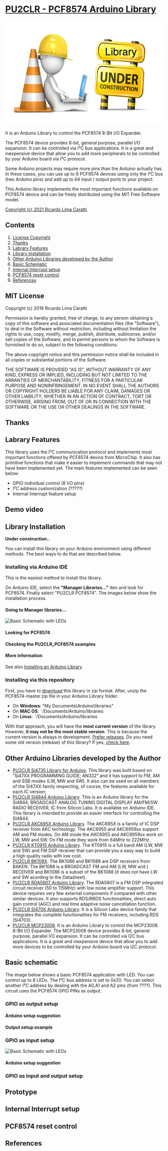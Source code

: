# [PU2CLR - PCF8574 Arduino Library](https://pu2clr.github.io/PCF8574/)

![UNDER CONSTRUCTION...](extras/images/under_construction.png)


It is an Arduino Library to control the PCF8574 8-Bit I/O Expander. 

The PCF8574 device provides 8-bit, general purpose, parallel I/O expansion. It can be controlled via I²C bus applications. It is a great and inexpensive device that allow you to add more peripherals to be controlled by your Arduino board via I²C protocol.

Some Arduino projects may require more pins than the Arduino actually has. In these cases, you can use up to 8 PCF8574 devices using only the I²C bus (two Arduino pins) and add up to 64 input / output ports to your project. 


This Arduino library implements the most important functions available on PCF8574 device  and can be freely distributed using the MIT Free Software model. 

[Copyright (c) 2021 Ricardo Lima Caratti](https://pu2clr.github.io/PCF8574/#mit-license).

## Contents

1. [License Copyright](https://pu2clr.github.io/PCF8574/#mit-license)
2. [Thanks](https://pu2clr.github.io/PCF8574/#thanks)
3. [Labrary Features](https://pu2clr.github.io/PCF8574/#labrary-features)
4. [Library Installation](https://pu2clr.github.io/PCF8574/#library-installation)
5. [Other Arduino Libraries developed by the Author](https://pu2clr.github.io/PCF8574/)
6. [Basic Schematic](https://pu2clr.github.io/PCF8574/#basic-schematic)
7. [Internal Interrupt setup](https://pu2clr.github.io/PCF8574/#internal-interrupt-setup) 
8.  [PCF8574 reset control](https://pu2clr.github.io/PCF8574/#PCF8574-reset-control)
9.  [References](https://pu2clr.github.io/PCF8574/#references)


## MIT License 

Copyright (c) 2019 Ricardo Lima Caratti

Permission is hereby granted, free of charge, to any person obtaining a copy of this software and associated documentation files (the "Software"), to deal in the Software without restriction, including without limitation the rights to use, copy, modify, merge, publish, distribute, sublicense, and/or sell copies of the Software, and to permit persons to whom the Software is furnished to do so, subject to the following conditions:

The above copyright notice and this permission notice shall be included in all copies or substantial portions of the Software.

THE SOFTWARE IS PROVIDED "AS IS", WITHOUT WARRANTY OF ANY KIND, EXPRESS OR IMPLIED, INCLUDING BUT NOT LIMITED TO THE ARRANTIES OF MERCHANTABILITY, FITNESS FOR A PARTICULAR PURPOSE AND NONINFRINGEMENT. IN NO EVENT SHALL THE AUTHORS OR COPYRIGHT HOLDERS BE LIABLE FOR ANY CLAIM, DAMAGES OR OTHER LIABILITY, WHETHER IN AN ACTION OF CONTRACT, TORT OR OTHERWISE, ARISING FROM, OUT OF OR IN CONNECTION WITH THE SOFTWARE OR THE USE OR OTHER DEALINGS IN THE SOFTWARE.

## Thanks


## Labrary Features

This library uses the I²C communication protocol and implements most important functions offered by PCF8574 device from MicroChip. It also has primitive functions that make it easier to implement commands that may not have been implemented yet. The main features implemented can be seen below:

* GPIO individual control (8 I/O pins)
* I²C address customization (?????)
* Internal Interrupt feature setup


## Demo video 



## Library Installation

__Under construction..__ 

You can install this library on your Arduino environment using different methods. The best ways to do that are described below.  

### Installing via Arduino IDE

This is the easiest method to install this library.

On Arduino IDE, select the __"Manager Libraries..."__ iten and look for PCF8574. Finally select "PU2CLR PCF8574". The images below show the installation process. 


#### Going to Manager libraries...

![Basic Schematic with LEDs](extras/images/install_lib_01.png)


#### Looking for PCF8574



#### Checking the PU2CLR_PCF8574 examples




#### More information

See also [Installing an Arduino Library ](https://learn.sparkfun.com/tutorials/installing-an-arduino-library/using-the-arduino-library-manager)



### Installing via this repository 

First, you have to [download](https://github.com/pu2clr/PCF8574/archive/main.zip) this library in zip format. 
After, unzip the PCF8574-master.zip file in your Arduino Library folder. 

* On __Windows__: "My Documents\Arduino\libraries"
* On __MAC OS__: ˜/Documents/Arduino/libraries
* On __Linux__: ˜/Documents/Arduino/libraries

With that approach, you will have the __most current version__ of the library. However, __it may not be the most stable version__. This is because the current version is always in development. [Prefer releases](https://github.com/pu2clr/PCF8574/releases).
Do you need some old version (release) of this library?  If yes, [check here](https://github.com/pu2clr/PCF8574/releases). 


## Other Arduino Libraries developed by the Author

* [PU2CLR Si4735 Library for Arduino](https://pu2clr.github.io/SI4735/). This library was built based on “Si47XX PROGRAMMING GUIDE; AN332” and it has support to FM, AM and SSB modes (LW, MW and SW). It also can be used on all members of the SI47XX family respecting, of course, the features available for each IC version;
* [PU2CLR SI4844 Arduino Library](https://github.com/pu2clr/SI4844). This is an Arduino library for the SI4844, BROADCAST ANALOG TUNING DIGITAL DISPLAY AM/FM/SW RADIO RECEIVER,  IC from Silicon Labs.  It is available on Arduino IDE. This library is intended to provide an easier interface for controlling the SI4844.
* [PU2CLR AKC695X Arduino Library](https://pu2clr.github.io/AKC695X/). The AKC695X is a family of IC DSP receiver from AKC technology. The AKC6955 and AKC6959sx support AM and FM modes. On AM mode the AKC6955 and AKC6959sx work on LW, MW and SW. On FM mode they work from 64MHz to 222MHz.
* [PU2CLR KT0915 Arduino Library](https://pu2clr.github.io/KT0915/). The KT0915 is a full band AM (LW, MW and SW) and FM DSP receiver that can provide you a easy way to build a high quality radio with low cost.
* [PU2CLR BK108X](https://pu2clr.github.io/BK108X/). The BK1086 and BK1088 are DSP receivers from BAKEN. The BK1088 is a BROADCAST FM and AM (LW, MW and ) RECEIVER and BK1086 is a subset of the BK1088 (it does not have LW and SW acording to the Datasheet).
* [PU2CLR RDA5807 Arduino Library](https://pu2clr.github.io/RDA5807/). The RDA5807 is a FM DSP integrated circuit receiver (50 to 115MHz) with low noise amplifier support. This device requires very few external components if compared with other similar devices. It also supports RDS/RBDS functionalities, direct auto gain control (AGC) and real time adaptive noise cancellation function.
* [PU2CLR SI470X Arduino Library](https://pu2clr.github.io/SI470X/). It is a Silicon Labs device family that integrates the complete functionalities for FM receivers, including RDS (Si4703).
* [PU2CLR MCP23008](https://pu2clr.github.io/MCP23008/). It is an Arduino Library to control the MCP23008 8-Bit I/O Expander. The MCP23008 device provides 8-bit, general purpose, parallel I/O expansion. It can be controlled via I2C bus applications. It is a great and inexpensive device that allow you to add more devices to be controlled by your Arduino board via I2C protocol.

## Basic schematic

The image below shows a basic PCF8574 application with LED. You can control up to 8 LEDs. The I²C bus address is set to 0x20. You can select another I²C address by dealing with the A0,A1 and A2 pins (from ????). This circuit uses the PCF8574 GPIO PINs as output.   

### GPIO as output setup




#### Arduino setup suggestion



#### Output setup example



### GPIO as input setup


![Basic Schematic with LEDs](extras/images/basic_schematic_input.png)


#### Arduino setup suggestion



### GPIO as input and output setup



## Prototype 


## Internal Interrupt setup



## PCF8574 reset control



## References 










